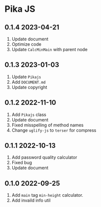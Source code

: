 # Pika JS

## 0.1.4 2023-04-21

1. Update document
2. Optimize code
3. Update `CalcMinMain` with parent node

## 0.1.3 2023-01-03

1. Update `Pikajs`
2. Add `DOCUMENT.md`
3. Update copyright

## 0.1.2 2022-11-10

1. Add `Pikajs` class
2. Update document
3. Fixed misspelling of method names
4. Change `uglify-js` to `terser` for compress

## 0.1.1 2022-10-13

1. Add password quality calculator
2. Fixed bug
3. Update document

## 0.1.0 2022-09-25

1. Add `main` tag `min-height` calculator.
2. Add invaild info util
